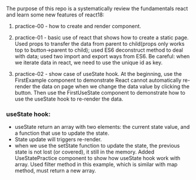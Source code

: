The purpose of this repo is a systematically review the fundamentals react and learn some new features of react18:

1. practice-00 - how to create and render component.

2. practice-01 - basic use of react that shows how to create a static page. Used props to transfer the data from parent to child(props only works top to button->parent to child); used ES6 deconstruct method to deal with data; used two import and export ways from ES6. Be careful: when we iterate data in react, we need to use the unique id as key.

3. practice-02 - show case of useState hook. At the beginning, use the FirstExample component to demonstrate React cannot automatically re-render the data on page when we change the data value by clicking the button.
Then use the FirstUseState component to demonstrate how to use the useState hook to re-render the data.
### useState hook:
* useState return an array with two elements: the current state value, and a function that use to update the state.
* State update will triggers re-render.
* when we use the setState function to update the state, the previous state is not lost (or covered), it still in the memory.
Added UseStatePractice component to show how useState hook work with array. Used filter method in this example, which is similar with map method, must return a new array.



